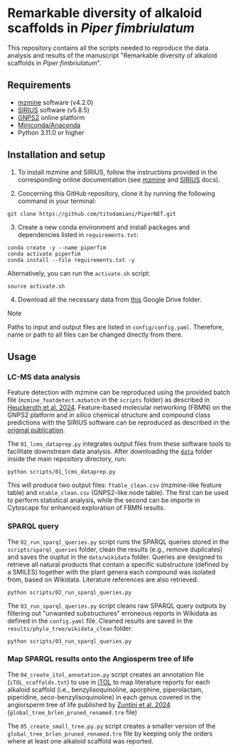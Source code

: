 # Remarkable diversity of alkaloid scaffolds in *Piper fimbriulatum*
This repository contains all the scripts needed to reproduce the data analysis and results of the manuscript "Remarkable diversity of alkaloid scaffolds in *Piper fimbriulatum*". <!-- Add bioRchive DOI -->

## Requirements
- [mzmine](https://mzio.io/mzmine-news/) software (v4.2.0)
- [SIRIUS](https://bio.informatik.uni-jena.de/software/sirius/) software (v5.8.5)
- [GNPS2](https://gnps2.org/homepage) online platform
- [Miniconda/Anaconda](https://docs.conda.io/projects/conda/en/latest/user-guide/install/index.html)
- Python 3.11.0 or higher


## Installation and setup
1. To install mzmine and SIRIUS, follow the instructions provided in the corresponding online documentation (see [mzmine](https://mzmine.github.io/mzmine_documentation/index.html) and [SIRIUS](https://boecker-lab.github.io/docs.sirius.github.io/) docs).

2. Concerning this GitHub repository, clone it by running the following command in your terminal:
~~~
git clone https://github.com/titodamiani/PiperNET.git
~~~
<!-- Update link -->

3. Create a new conda environment and install packages and dependencies listed in `requirements.txt`:
~~~
conda create -y --name piperfim
conda activate piperfim
conda install --file requirements.txt -y
~~~

Alternatively, you can run the `activate.sh` script:
~~~
source activate.sh
~~~

4. Download all the necessary data from [this](https://drive.google.com/drive/folders/15UYWvmtI2sL41GpBTNRzfWILiIslAqTf?usp=drive_link) Google Drive folder.

> [!NOTE]
> Paths to input and output files are listed in `config/config.yaml`. Therefore, name or path to all files can be changed directly from there.

## Usage
### LC-MS data analysis
Feature detection with mzmine can be reproduced using the provided batch file (`mzmine_featdetect.mzbatch` in the `scripts` folder) as described in [Heuckeroth et al. 2024](https://www.nature.com/articles/s41596-024-00996-y). Feature-based molecular networking (FBMN) on the GNPS2 platform and _in silico_ chemical structure and compound class predictions with the SIRIUS software can be reproduced as described in the [original publication](bioRchive_DOI). 


The `01_lcms_dataprep.py` integrates output files from these software tools to facilitate downstream data analysis. After downloading the [`data`](LINK) folder inside the main repository directory, run:
~~~
python scripts/01_lcms_dataprep.py
~~~
This will produce two output files: `ftable_clean.csv` (mzmine-like feature table) and `ntable_clean.csv` (GNPS2-like node table). The first can be used to perform statistical analysis, while the second can be importe in Cytoscape for enhanced exploration of FBMN results.


### SPARQL query
The `02_run_sparql_queries.py` script runs the SPARQL queries stored in the `scripts/sparql_queries` folder, clean the results (e.g., remove duplicates) and saves the ouptut in the `data/wikidata` folder. Queries are designed to retrieve all natural products that contain a specific substructure (defined by a SMILES) together with the plant genera each compound was isolated from, based on Wikidata. Literature references are also retrieved.
~~~
python scripts/02_run_sparql_queries.py
~~~

The `03_run_sparql_queries.py` script cleans raw SPARQL query outputs by filtering out "unwanted substructures" erroneous reports in Wikidata as defined in the `config.yaml` file. Cleaned results are saved in the `results/phylo_tree/wikidata_clean` folder.

~~~
python scripts/03_run_sparql_queries.py
~~~

### Map SPARQL results onto the Angiosperm tree of life
The `04_create_itol_annotation.py` script creates an annotation file (`iTOL_scaffolds.txt`) to use in [iTOL](https://itol.embl.de/) to map literature reports for each alkaloid scaffold (i.e., benzylisoquinoline, aporphine, piperolactam, piperidine, _seco_-benzylisoquinoline) in each genus covered in the angiorsperm tree of life published by [Zuntini et al. 2024](https://www.nature.com/articles/s41586-024-07324-0) (`global_tree_brlen_pruned_renamed.tre` file)

The `05_create_small_tree.py.py` script creates a smaller version of the `global_tree_brlen_pruned_renamed.tre` file by keeping only the orders where at least one alkaloid scaffold was reported.